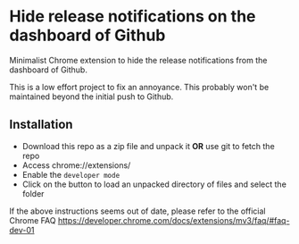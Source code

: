 # Hide release notifications on the dashboard of Github

Minimalist Chrome extension to hide the release notifications from the dashboard of Github.

This is a low effort project to fix an annoyance. This probably won't be maintained beyond the initial push to Github.

## Installation

 * Download this repo as a zip file and unpack it **OR** use git to fetch the repo
 * Access chrome://extensions/
 * Enable the `developer mode`
 * Click on the button to load an unpacked directory of files and select the folder

If the above instructions seems out of date, please refer to the official Chrome FAQ https://developer.chrome.com/docs/extensions/mv3/faq/#faq-dev-01